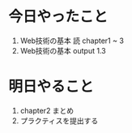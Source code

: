 # 今日やったこと

1. Web技術の基本 読 chapter1 ~ 3
2. Web技術の基本 output 1.3

# 明日やること

1. chapter2 まとめ
2. プラクティスを提出する